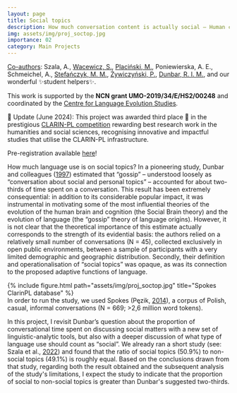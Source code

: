 ```yaml
---
layout: page
title: Social topics
description: How much conversation content is actually social – Human conversational behaviour revisited
img: assets/img/proj_soctop.jpg
importance: 02
category: Main Projects
---
```


<u>Co-authors</u>: Szala, A., <a href="https://scholar.google.com/citations?hl=en&user=VX2w_T4AAAAJ&view_op=list_works&sortby=pubdate">Wacewicz, S.</a>, <a href="https://scholar.google.com/citations?hl=en&user=p4l9uq8AAAAJ&view_op=list_works&sortby=pubdate">Placiński, M.</a>, Poniewierska, A. E., Schmeichel, A., <a href="https://scholar.google.pl/citations?hl=en&user=GiwuuzcAAAAJ&view_op=list_works&sortby=pubdate">Stefańczyk, M. M.</a>, <a href="https://scholar.google.pl/citations?hl=en&user=AVO-A00AAAAJ&view_op=list_works&sortby=pubdate">Żywiczyński, P.</a>, <a href="https://scholar.google.com/citations?hl=en&user=VoBNag8AAAAJ&view_op=list_works&sortby=pubdate">Dunbar, R. I. M.</a>, and our wonderful ✨student helpers✨. 

This work is supported by the <b>NCN grant UMO-2019/34/E/HS2/00248</b> and coordinated by the <a href="https://cles.umk.pl/">Centre for Language Evolution Studies</a>.

📌 Update (June 2024): This project was awarded third place 🥉 in the prestigious <a href="https://clarin-pl.eu/index.php/2024/06/24/wyniki-konkursu-2024-clarin-pl-dla-doktorantow-i-mlodych-naukowcow/">CLARIN-PL competition</a> rewarding best research work in the humanities and social sciences, recognising innovative and impactful studies that utilise the CLARIN-PL infrastructure. 

Pre-registration available <a href="https://doi.org/10.17605/OSF.IO/KJF4E">here</a>!

How much language use is on social topics? In a pioneering study, Dunbar and colleagues (<a href="https://www.researchgate.net/profile/Robin-Dunbar/publication/227022782_Human_conversational_behavior/links/53dfc58d0cf2aede4b493d06/Human-conversational-behavior.pdf">1997</a>) estimated that “gossip” – understood loosely as “conversation about social and personal topics” – accounted for about two-thirds of time spent on a conversation. This result has been extremely consequential: in addition to its considerable popular impact, it was instrumental in motivating some of the most influential theories of the evolution of the human brain and cognition (the Social Brain theory) and the evolution of language (the “gossip” theory of language origins). However, it is not clear that the theoretical importance of this estimate actually corresponds to the strength of its evidential basis: the authors relied on a relatively small number of conversations (N = 45), collected exclusively in open public environments, between a sample of participants with a very limited demographic and geographic distribution. Secondly, their definition and operationalisation of “social topics” was opaque, as was its connection to the proposed adaptive functions of language.


<div class="row">
    <div class="col-sm mt-3 mt-md-0 d-flex justify-content-center">
        <div class="img-fluid rounded z-depth-1 align-self-center">
            {% include figure.html path="assets/img/proj_soctop.jpg" title="Spokes ClarinPL database" %}
        </div>
    </div>
</div>
<div class="caption">
    In order to run the study, we used Spokes (Pęzik, <a href="https://ep.liu.se/ecp/116/009/ecp15116009.pdf">2014</a>), a corpus of Polish, casual, informal conversations (N = 669; >2,6 million word tokens). 
</div>

In this project, I revisit Dunbar’s question about the proportion of conversational time spent on discussing social matters with a new set of linguistic-analytic tools, but also with a deeper discussion of what type of language use should count as “social”. We already ran a short study (see: Szala et al., <a href="https://pure.mpg.de/rest/items/item_3398549_9/component/file_3405708/content#page=733">2022</a>) and found that the ratio of social topics (50.9%) to non-social topics (49.1%) is roughly equal. Based on the conclusions drawn from that study, regarding both the result obtained and the subsequent analysis of the study's limitations, I expect the study to indicate that the proportion of social to non-social topics is greater than Dunbar's suggested two-thirds.

